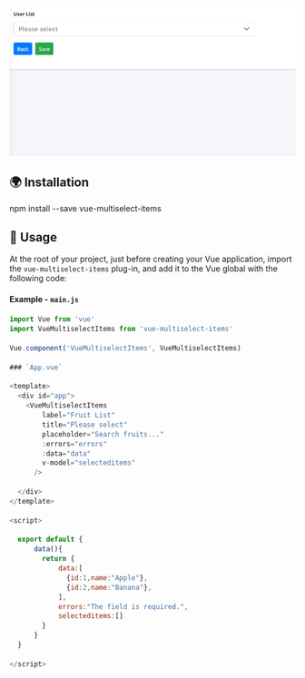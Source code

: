 ![alt text](https://github.com/imrancse94/vue-multiselect-items/blob/main/multiselect.gif?raw=true)

:earth_africa: Installation
---------------------------

  npm install --save vue-multiselect-items

:wave: Usage
------------

At the root of your project, just before creating your Vue application, import the `vue-multiselect-items` plug-in, and add it to the Vue global with the following code:

#### Example - `main.js`

``` js
import Vue from 'vue'
import VueMultiselectItems from 'vue-multiselect-items'

Vue.component('VueMultiselectItems', VueMultiselectItems)

### `App.vue`

<template>
  <div id="app">
    <VueMultiselectItems
        label="Fruit List"
        title="Please select"
        placeholder="Search fruits..."
        :errors="errors"
        :data="data"
        v-model="selecteditems"
      />
   
  </div>
</template>

<script>

  export default {
      data(){
        return {
            data:[
              {id:1,name:"Apple"},
              {id:2,name:"Banana"},
            ],
            errors:"The field is required.",
            selecteditems:[]
        }
      }
  }
 
</script>
```



